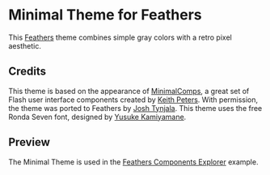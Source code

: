 # Minimal Theme for Feathers

This [Feathers](http://feathersui.com/) theme combines simple gray colors with a retro pixel aesthetic.

## Credits

This theme is based on the appearance of [MinimalComps](http://minimalcomps.com/), a great set of Flash user interface components created by [Keith Peters](http://bit-101.com/). With permission, the theme was ported to Feathers by [Josh Tynjala](http://twitter.com/joshtynjala). This theme uses the free Ronda Seven font, designed by [Yusuke Kamiyamane](http://p.yusukekamiyamane.com/).

## Preview

The Minimal Theme is used in the [Feathers Components Explorer](http://feathersui.com/examples/components-explorer/) example.